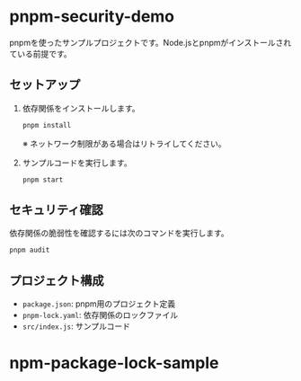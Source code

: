 # pnpm-security-demo

pnpmを使ったサンプルプロジェクトです。Node.jsとpnpmがインストールされている前提です。

## セットアップ

1. 依存関係をインストールします。
   ```sh
   pnpm install
   ```
   ※ ネットワーク制限がある場合はリトライしてください。

2. サンプルコードを実行します。
   ```sh
   pnpm start
   ```

## セキュリティ確認

依存関係の脆弱性を確認するには次のコマンドを実行します。
```sh
pnpm audit
```

## プロジェクト構成

- `package.json`: pnpm用のプロジェクト定義
- `pnpm-lock.yaml`: 依存関係のロックファイル
- `src/index.js`: サンプルコード
# npm-package-lock-sample
